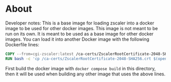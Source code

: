 # About

Developer notes: This is a base image for loading zscaler into a docker image to be used for other docker images. This image is not meant to be run on its own. It is meant to be used as a base image for other docker images. You can load it into another Docker image with the following Dockerfile lines:

```dockerfile
COPY --from=cgi-zscaler:latest /ca-certs/ZscalerRootCertificate-2048-SHA256.crt /ca-certs/ZscalerRootCertificate-2048-SHA256.crt
RUN bash -c 'cp /ca-certs/ZscalerRootCertificate-2048-SHA256.crt $(openssl version -d | cut -f2 -d \")/certs && update-ca-certificates'
```

First build the docker image with `docker compose build` in this directory, then it will be used when building any other image that uses the above lines.
